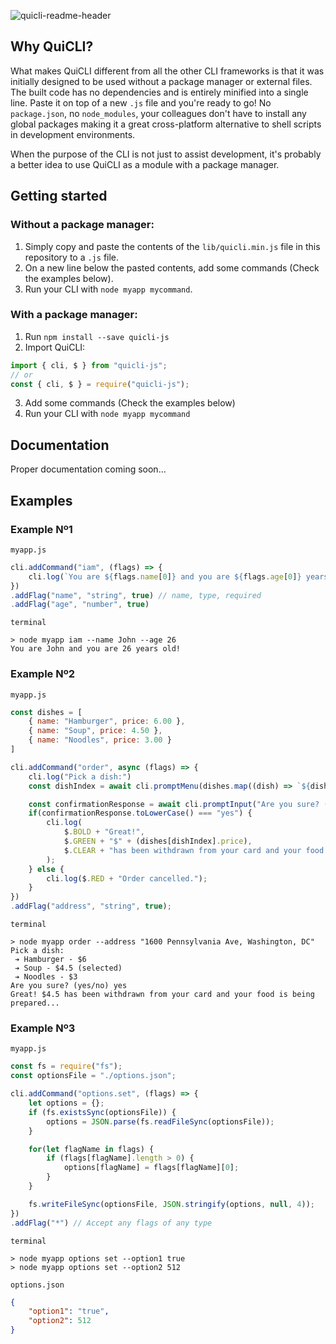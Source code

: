 ![quicli-readme-header](https://user-images.githubusercontent.com/21268739/112211973-bb0b8780-8c1c-11eb-8b5b-7d3db878cff2.png)

## Why QuiCLI?

What makes QuiCLI different from all the other CLI frameworks is that it was initially designed to be used without a package manager or external files. The built code has no dependencies and is entirely minified into a single line. Paste it on top of a new `.js` file and you're ready to go! No `package.json`, no `node_modules`, your colleagues don't have to install any global packages making it a great cross-platform alternative to shell scripts in development environments.

When the purpose of the CLI is not just to assist development, it's probably a better idea to use QuiCLI as a module with a package manager.

## Getting started

### Without a package manager:
1. Simply copy and paste the contents of the `lib/quicli.min.js` file in this repository to a `.js` file.
2. On a new line below the pasted contents, add some commands (Check the examples below).
3. Run your CLI with `node myapp mycommand`.

### With a package manager:
1. Run `npm install --save quicli-js`
2. Import QuiCLI:
```js
import { cli, $ } from "quicli-js";
// or
const { cli, $ } = require("quicli-js");
```
3. Add some commands (Check the examples below)
4. Run your CLI with `node myapp mycommand`

## Documentation

Proper documentation coming soon...

## Examples

### Example Nº1
`myapp.js`
```js
cli.addCommand("iam", (flags) => {
    cli.log(`You are ${flags.name[0]} and you are ${flags.age[0]} years old!`);
})
.addFlag("name", "string", true) // name, type, required
.addFlag("age", "number", true)
```
`terminal`
```shell
> node myapp iam --name John --age 26
You are John and you are 26 years old!
```
### Example Nº2
`myapp.js`
```js
const dishes = [
    { name: "Hamburger", price: 6.00 },
    { name: "Soup", price: 4.50 },
    { name: "Noodles", price: 3.00 }
]

cli.addCommand("order", async (flags) => {
    cli.log("Pick a dish:")
    const dishIndex = await cli.promptMenu(dishes.map((dish) => `${dish.name} - $${dish.price}`));

    const confirmationResponse = await cli.promptInput("Are you sure? (yes/no)");
    if(confirmationResponse.toLowerCase() === "yes") {
        cli.log(
            $.BOLD + "Great!",
            $.GREEN + "$" + (dishes[dishIndex].price),
            $.CLEAR + "has been withdrawn from your card and your food is being prepared...",
        );
    } else {
        cli.log($.RED + "Order cancelled.");
    }
})
.addFlag("address", "string", true);
```
`terminal`
```shell
> node myapp order --address "1600 Pennsylvania Ave, Washington, DC"
Pick a dish:
 ➔ Hamburger - $6 
 ➔ Soup - $4.5 (selected)
 ➔ Noodles - $3 
Are you sure? (yes/no) yes
Great! $4.5 has been withdrawn from your card and your food is being prepared...
```
### Example Nº3
`myapp.js`
```js
const fs = require("fs");
const optionsFile = "./options.json";

cli.addCommand("options.set", (flags) => {
    let options = {};
    if (fs.existsSync(optionsFile)) {
        options = JSON.parse(fs.readFileSync(optionsFile));
    }

    for(let flagName in flags) {
        if (flags[flagName].length > 0) {
            options[flagName] = flags[flagName][0];
        }
    }

    fs.writeFileSync(optionsFile, JSON.stringify(options, null, 4));
})
.addFlag("*") // Accept any flags of any type
```
`terminal`
```shell
> node myapp options set --option1 true
> node myapp options set --option2 512
```
`options.json`
```json
{
    "option1": "true",
    "option2": 512
}
```
